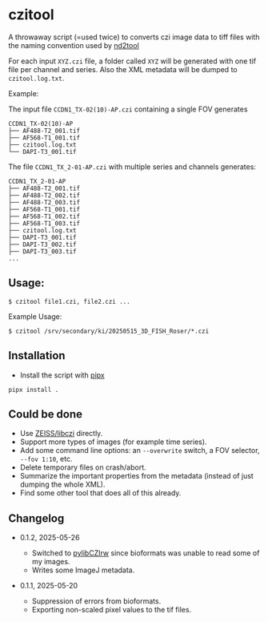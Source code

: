 # czitool

A throwaway script (=used twice) to converts czi image data to tiff
files with the naming convention used by
[nd2tool](https://www.github.com/elgw/nd2tool)

For each input `XYZ.czi` file, a folder called `XYZ` will be generated
with one tif file per channel and series. Also the XML metadata will
be dumped to `czitool.log.txt`.

Example:

The input file `CCDN1_TX-02(10)-AP.czi` containing a single FOV generates

``` shell
CCDN1_TX-02(10)-AP
├── AF488-T2_001.tif
├── AF568-T1_001.tif
├── czitool.log.txt
└── DAPI-T3_001.tif
```

The file `CCDN1_TX_2-01-AP.czi` with multiple series and channels generates:

``` shell
CCDN1_TX_2-01-AP
├── AF488-T2_001.tif
├── AF488-T2_002.tif
├── AF488-T2_003.tif
├── AF568-T1_001.tif
├── AF568-T1_002.tif
├── AF568-T1_003.tif
├── czitool.log.txt
├── DAPI-T3_001.tif
├── DAPI-T3_002.tif
├── DAPI-T3_003.tif
...
```

## Usage:

`$ czitool file1.czi, file2.czi ...`

Example Usage:

`$ czitool /srv/secondary/ki/20250515_3D_FISH_Roser/*.czi`

## Installation

- Install the script with [pipx](https://github.com/pypa/pipx)

``` shell
pipx install .
```

## Could be done

- Use
  [ZEISS/libczi](https://github.com/ZEISS/libczi) directly.
- Support more types of images (for example time series).
- Add some command line options: an `--overwrite` switch, a FOV
  selector, `--fov 1:10`, etc.
- Delete temporary files on crash/abort.
- Summarize the important properties from the metadata (instead of
  just dumping the whole XML).
- Find some other tool that does all of this already.

## Changelog

- 0.1.2, 2025-05-26
  - Switched to
    [pylibCZIrw](https://pypi.org/project/pylibCZIrw/) since
    bioformats was unable to read some of my images.
  - Writes some ImageJ metadata.

- 0.1.1, 2025-05-20
  - Suppression of errors from bioformats.
  - Exporting non-scaled pixel values to the tif files.
